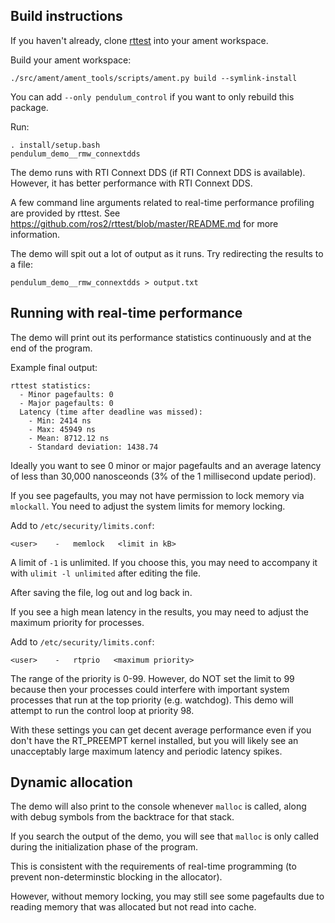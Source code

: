 ## Build instructions

If you haven't already, clone [rttest](https://github.com/ros2/rttest) into your ament workspace.

Build your ament workspace:

```
./src/ament/ament_tools/scripts/ament.py build --symlink-install
```
You can add `--only pendulum_control` if you want to only rebuild this package.

Run:

```
. install/setup.bash
pendulum_demo__rmw_connextdds
```
The demo runs with RTI Connext DDS (if RTI Connext DDS is available).
However, it has better performance with RTI Connext DDS.

A few command line arguments related to real-time performance profiling are provided by rttest.
See https://github.com/ros2/rttest/blob/master/README.md for more information.

The demo will spit out a lot of output as it runs. Try redirecting the results to a file:

```
pendulum_demo__rmw_connextdds > output.txt
```

## Running with real-time performance

The demo will print out its performance statistics continuously and at the end of the program.

Example final output:
```
rttest statistics:
  - Minor pagefaults: 0
  - Major pagefaults: 0
  Latency (time after deadline was missed):
    - Min: 2414 ns
    - Max: 45949 ns
    - Mean: 8712.12 ns
    - Standard deviation: 1438.74
```

Ideally you want to see 0 minor or major pagefaults and an average latency of less than 30,000 nanosceonds
(3% of the 1 millisecond update period).

If you see pagefaults, you may not have permission to lock memory via `mlockall`.
You need to adjust the system limits for memory locking.

Add to `/etc/security/limits.conf`:
```
<user>    -   memlock   <limit in kB>
```

A limit of `-1` is unlimited.
If you choose this, you may need to accompany it with `ulimit -l unlimited` after editing the file.

After saving the file, log out and log back in.

If you see a high mean latency in the results, you may need to adjust the maximum priority for processes.

Add to `/etc/security/limits.conf`:
```
<user>    -   rtprio   <maximum priority>
```

The range of the priority is 0-99.
However, do NOT set the limit to 99 because then your processes could interfere with important system processes that run at the top priority (e.g. watchdog).
This demo will attempt to run the control loop at priority 98.

With these settings you can get decent average performance even if you don't have the RT_PREEMPT kernel installed, but you will likely see an unacceptably large maximum latency and periodic latency spikes.

## Dynamic allocation

The demo will also print to the console whenever `malloc` is called, along with debug symbols from the backtrace for that stack.

If you search the output of the demo, you will see that `malloc` is only called during the initialization phase of the program.

This is consistent with the requirements of real-time programming (to prevent non-determinstic blocking in the allocator).

However, without memory locking, you may still see some pagefaults due to reading memory that was allocated but not read into cache.
